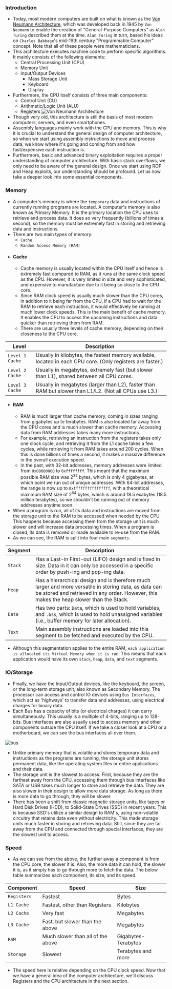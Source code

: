 ### Introduction
- Today, most modern computers are built on what is known as the [Von Neumann Architecture](https://en.wikipedia.org/wiki/Von_Neumann_architecture), which was developed back in 1945 by `Von Neumann` to enable the creation of "General-Purpose Computers" as `Alan Turing` described them at the time. `Alan Turing` in turn, based his ideas on `Charles Babbage`'s mid-19th century "Programmable Computer" concept. Note that all of these people were mathematicians.
- This architecture executes machine code to perform specific algorithms. It mainly consists of the following elements:
	- Central Processing Unit (CPU)
	- Memory Unit
	- Input/Output Devices
	    - Mass Storage Unit
	    - Keyboard
	    - Display
- Furthermore, the CPU itself consists of three main components:
	- Control Unit (CU)
	- Arithmetic/Logic Unit (ALU)
	- Registers
![Von Neumann Architecture](https://academy.hackthebox.com/storage/modules/85/von_neumann_arch.jpg)
- Though very old, this architecture is still the basis of most modern computers, servers, and even smartphones.
- Assembly languages mainly work with the CPU and memory. This is why it is crucial to understand the general design of computer architecture, so when we start using assembly instructions to move and process data, we know where it's going and coming from and how fast/expensive each instruction is.
- Furthermore, basic and advanced binary exploitation requires a proper understanding of computer architecture. With basic stack overflows, we only need to be aware of the general design. Once we start using ROP and Heap exploits, our understanding should be profound. Let us now take a deeper look into some essential components.

### Memory
- A computer's memory is where the `temporary` data and instructions of currently running programs are located. A computer's memory is also known as Primary Memory. It is the primary location the CPU uses to retrieve and process data. It does so very frequently (billions of times a second), so the memory must be extremely fast in storing and retrieving data and instructions.
- There are two main types of memory:
	- `Cache`
	- `Random Access Memory (RAM)`
- #### Cache
	- Cache memory is usually located within the CPU itself and hence is extremely fast compared to RAM, as it runs at the same clock speed as the CPU. However, it is very limited in size and very sophisticated, and expensive to manufacture due to it being so close to the CPU core.
	- Since RAM clock speed is usually much slower than the CPU cores, in addition to it being far from the CPU, if a CPU had to wait for the RAM to retrieve each instruction, it would effectively be running at much lower clock speeds. This is the main benefit of cache memory. It enables the CPU to access the upcoming instructions and data quicker than retrieving them from RAM.
	- There are usually three levels of cache memory, depending on their closeness to the CPU core.

| **Level** | **Description** |
| --- | --- |
| `Level 1 Cache` | Usually in kilobytes, the fastest memory available, located in each CPU core. (Only registers are faster.) |
| `Level 2 Cache` | Usually in megabytes, extremely fast (but slower than L1), shared between all CPU cores. |
| `Level 3 Cache` | Usually in megabytes (larger than L2), faster than RAM but slower than L1/L2. (Not all CPUs use L3.) |

- #### RAM
	- RAM is much larger than cache memory, coming in sizes ranging from gigabytes up to terabytes. RAM is also located far away from the CPU cores and is much slower than cache memory. Accessing data from RAM addresses takes many more instructions.
	- For example, retrieving an instruction from the registers takes only one clock cycle, and retrieving it from the L1 cache takes a few cycles, while retrieving it from RAM takes around 200 cycles. When this is done billions of times a second, it makes a massive difference in the overall execution speed.
	- In the past, with 32-bit addresses, memory addresses were limited from `0x00000000` to `0xffffffff`. This meant that the maximum possible RAM size was 2<sup>32</sup> bytes, which is only 4 gigabytes, at which point we run out of unique addresses. With 64-bit addresses, the range is now up to `0xffffffffffffffff`, with a theoretical maximum RAM size of 2<sup>64</sup> bytes, which is around 18.5 exabytes (18.5 million terabytes), so we shouldn't be running out of memory addresses anytime soon.
- When a program is run, all of its data and instructions are moved from the storage unit to the RAM to be accessed when needed by the CPU. This happens because accessing them from the storage unit is much slower and will increase data processing times. When a program is closed, its data is removed or made available to re-use from the RAM.
- As we can see, the RAM is split into four main `segments`.

| Segment | Description |
| --- | --- |
| `Stack` | Has a Last-in First-out (LIFO) design and is fixed in size. Data in it can only be accessed in a specific order by push-ing and pop-ing data. |
| `Heap` | Has a hierarchical design and is therefore much larger and more versatile in storing data, as data can be stored and retrieved in any order. However, this makes the heap slower than the Stack. |
| `Data` | Has two parts: `Data`, which is used to hold variables, and `.bss`, which is used to hold unassigned variables (i.e., buffer memory for later allocation). |
| `Text` | Main assembly instructions are loaded into this segment to be fetched and executed by the CPU. |

- Although this segmentation applies to the entire RAM, `each application is allocated its Virtual Memory when it is run`. This means that each application would have its own `stack`, `heap`, `data`, and `text` segments.


### IO/Storage
- Finally, we have the Input/Output devices, like the keyboard, the screen, or the long-term storage unit, also known as Secondary Memory. The processor can access and control IO devices using `Bus Interfaces`, which act as 'highways' to transfer data and addresses, using electrical charges for binary data.
- Each Bus has a capacity of bits (or electrical charges) it can carry simultaneously. This usually is a multiple of 4-bits, ranging up to 128-bits. Bus interfaces are also usually used to access memory and other components outside the CPU itself. If we take a closer look at a CPU or a motherboard, we can see the bus interfaces all over them.

![bus](https://academy.hackthebox.com/storage/modules/85/cpu_bus.jpg)

- Unlike primary memory that is volatile and stores temporary data and instructions as the programs are running, the storage unit stores permanent data, like the operating system files or entire applications and their data.
- The storage unit is the slowest to access. First, because they are the farthest away from the CPU, accessing them through bus interfaces like SATA or USB takes much longer to store and retrieve the data. They are also slower in their design to allow more data storage. Αs long as there is more data to go through, they will be slower.
- There has been a shift from classic magnetic storage units, like tapes or Hard Disk Drives (HDD), to Solid-State Drives (SSD) in recent years. This is because SSD's utilize a similar design to RAM's, using non-volatile circuitry that retains data even without electricity. This made storage units much faster in storing and retrieving data. Still, since they are far away from the CPU and connected through special interfaces, they are the slowest unit to access.


### Speed
- As we can see from the above, the further away a component is from the CPU core, the slower it is. Also, the more data it can hold, the slower it is, as it simply has to go through more to fetch the data. The below table summarizes each component, its size, and its speed.

| Component | Speed | Size |
| --- | --- | --- |
| `Registers` | Fastest | Bytes |
| `L1 Cache` | Fastest, other than Registers | Kilobytes |
| `L2 Cache` | Very fast | Megabytes |
| `L3 Cache` | Fast, but slower than the above | Megabytes |
| `RAM` | Much slower than all of the above | Gigabytes-Terabytes |
| `Storage` | Slowest | Terabytes and more |

- The speed here is relative depending on the CPU clock speed. Now that we have a general idea of the computer architecture, we'll discuss Registers and the CPU architecture in the next section.